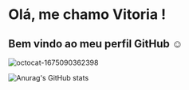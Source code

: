 

<!--
**vitoriashapiro/vitoriashapiro** is a ✨ _special_ ✨ repository because its `README.md` (this file) appears on your GitHub profile.

Here are some ideas to get you started:

- 🔭 I’m currently working on ...
- 🌱 I’m currently learning ...

- 🤔 I’m looking for help with ...
- 💬 Ask me about ...
- 📫 How to reach me: ...
- 😄 Pronouns: ...
- ⚡ Fun fact: ...
--> 
# Olá, me chamo Vitoria ! 
## Bem vindo ao meu perfil GitHub ☺️  
![octocat-1675090362398](https://user-images.githubusercontent.com/114372178/215514836-867c725f-469a-447e-bead-858bbd66bca6.png)

![Anurag's GitHub stats](https://github-readme-stats.vercel.app/api?username=anuraghazra&show_icons=true&theme=transparent)

